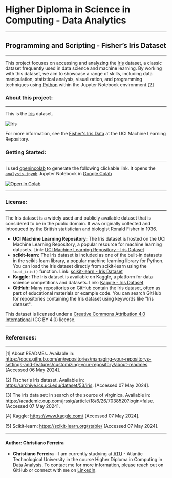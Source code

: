 # Higher Diploma in Science in Computing - Data Analytics
***
## Programming and Scripting - Fisher’s Iris Dataset
***
This project focuses on accessing and analyzing the [Iris](https://github.com/corpuschris/pands-project/blob/master/iris.csv) dataset, a classic dataset frequently used in data science and machine learning. By working with this dataset, we aim to showcase a range of skills, including data manipulation, statistical analysis, visualization, and programming techniques using [Python](https://www.python.org/) within the Jupyter Notebook environment.[2]


### About this project:
***

This is the [Iris](https://github.com/corpuschris/pands-project/blob/master/iris.csv) dataset.

![Iris](https://miro.medium.com/v2/resize:fit:720/1*YYiQed4kj_EZ2qfg_imDWA.png)

For more information, see the [Fisher's Iris Data](https://archive.ics.uci.edu/dataset/53/iris) at the UCI Machine Learning Repository.

### Getting Started:
***

I used [openincolab](https://openincolab.com/) to generate the following clickable link. It opens the [`analysis.ipynb`](https://github.com/corpuschris/pands-project/blob/master/analysis.ipynb) Jupyter Notebook in [Google Colab](https://colab.research.google.com/)

<a target="_blank" href="https://colab.research.google.com/github/corpuschris/pands-project/blob/master/analysis.ipynb">
  <img src="https://colab.research.google.com/assets/colab-badge.svg" alt="Open In Colab"/>
</a>

***
### License:
***

The Iris dataset is a widely used and publicly available dataset that is considered to be in the public domain. It was originally collected and introduced by the British statistician and biologist Ronald Fisher in 1936.

* **UCI Machine Learning Repository:**
  The Iris dataset is hosted on the UCI Machine Learning Repository, a popular resource for machine learning datasets.
  Link: [UCI Machine Learning Repository - Iris Dataset](https://archive.ics.uci.edu/dataset/53/iris)
* **scikit-learn:**
  The Iris dataset is included as one of the built-in datasets in the scikit-learn library, a popular machine learning library for Python.
  You can load the Iris dataset directly from scikit-learn using the `load_iris()` function.
  Link: [scikit-learn - Iris Dataset](https://scikit-learn.org/stable/datasets/toy_dataset.html#iris-dataset)
* **Kaggle:**
  The Iris dataset is available on Kaggle, a platform for data science competitions and datasets.
  Link: [Kaggle - Iris Dataset](https://www.kaggle.com/uciml/iris)
* **GitHub:**
  Many repositories on GitHub contain the Iris dataset, often as part of educational materials or example code.
  You can search GitHub for repositories containing the Iris dataset using keywords like "Iris dataset".

This dataset is licensed under a [Creative Commons Attribution 4.0 International](https://creativecommons.org/licenses/by/4.0/legalcode) (CC BY 4.0) license.
***

### References:
***
[1] About READMEs. Available in: https://docs.github.com/en/repositories/managing-your-repositorys-settings-and-features/customizing-your-repository/about-readmes. [Accessed 06 May 2024].

[2] Fischer's Iris dataset. Available in: https://archive.ics.uci.edu/dataset/53/iris. [Accessed 07 May 2024].

[3] The iris data set: In search of the source of virginica. Available in: https://academic.oup.com/jrssig/article/18/6/26/7038520?login=false. [Accessed 07 May 2024].

[4] Kaggle: https://www.kaggle.com/ [Accessed 07 May 2024].

[5] Scikit-learn: https://scikit-learn.org/stable/ [Accessed 07 May 2024].

***

#### Author: Christiano Ferreira

* **Christiano Ferreira** - I am currently studying at [ATU](https://www.atu.ie/) - Atlantic Technological University in the course Higher Diploma in Computing in Data Analysis. To contact me for more information, please reach out on GitHub or connect with me on [LinkedIn](https://www.linkedin.com/in/corpuschris/).
